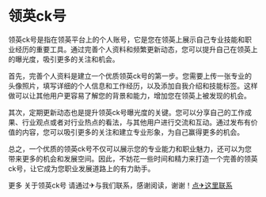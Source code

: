 # 领英ck号

领英ck号是指在领英平台上的个人账号，它是您在领英上展示自己专业技能和职业经历的重要工具。通过完善个人资料和频繁更新动态，您可以提升自己在领英上的曝光度，吸引更多的关注和机会。

首先，完善个人资料是建立一个优质领英ck号的第一步。您需要上传一张专业的头像照片，填写详细的个人信息和工作经历，以及添加自我介绍和技能标签。这样做可以让其他用户更容易了解您的背景和能力，增加您在领英上被发现的机会。

其次，定期更新动态也是提升领英ck号曝光度的关键。您可以分享自己的工作成果、行业观点或者对行业热点的看法，与其他用户进行交流和互动。通过发布有价值的内容，您可以吸引更多的关注和建立专业形象，为自己赢得更多的机会。

总之，一个优质的领英ck号不仅可以展示您的专业能力和职业魅力，还可以为您带来更多的机会和发展空间。因此，不妨花一些时间和精力来打造一个完善的领英ck号，让它成为您职业发展道路上的有力助手。

更多 关于领英ck号 请通过✈与我们联系，感谢阅读，谢谢！[点✈这里联系](https://t.me/pt99bot)